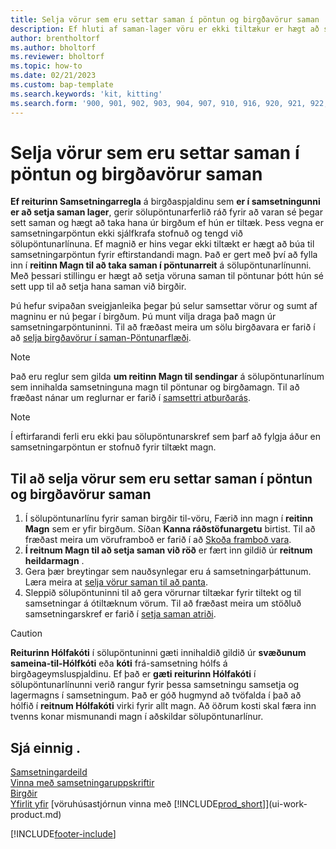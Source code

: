 ```yaml
---
title: Selja vörur sem eru settar saman í pöntun og birgðavörur saman
description: Ef hluti af saman-lager vöru er ekki tiltækur er hægt að stofna samsetningarpöntun fyrir eftirstandandi magn.
author: brentholtorf
ms.author: bholtorf
ms.reviewer: bholtorf
ms.topic: how-to
ms.date: 02/21/2023
ms.custom: bap-template
ms.search.keywords: 'kit, kitting'
ms.search.form: '900, 901, 902, 903, 904, 907, 910, 916, 920, 921, 922, 923, 940, 941, 942, 930, 931, 932, 914, 915, 905'
---
```

# Selja vörur sem eru settar saman í pöntun og birgðavörur saman

 **Ef reiturinn Samsetningarregla**  á birgðaspjaldinu sem  **er í samsetningunni er að setja saman lager**, gerir sölupöntunarferlið ráð fyrir að varan sé þegar sett saman og hægt að taka hana úr birgðum ef hún er tiltæk. Þess vegna er samsetningarpöntun ekki sjálfkrafa stofnuð og tengd við sölupöntunarlínuna. Ef magnið er hins vegar ekki tiltækt er hægt að búa til samsetningarpöntun fyrir eftirstandandi magn. Það er gert með því að fylla inn í  **reitinn Magn til að taka saman í pöntunarreit**  á sölupöntunarlínunni. Með þessari stillingu er hægt að setja vöruna saman til pöntunar þótt hún sé sett upp til að setja hana saman við birgðir.  

Þú hefur svipaðan sveigjanleika þegar þú selur samsettar vörur og sumt af magninu er nú þegar í birgðum. Þú munt vilja draga það magn úr samsetningarpöntuninni. Til að fræðast meira um sölu birgðavara er farið í að  [selja birgðavörur í saman-Pöntunarflæði](assembly-how-to-sell-inventory-items-in-assemble-to-order-flows.md).  

> [!NOTE]  
> Það eru reglur sem gilda  **um reitinn Magn til sendingar**  á sölupöntunarlínum sem innihalda samsetninguna magn til pöntunar og birgðamagn. Til að fræðast nánar um reglurnar er farið í  [samsettri atburðarás](assembly-assemble-to-order-or-assemble-to-stock.md#combination-scenarios).  

> [!NOTE]  
> Í eftirfarandi ferli eru ekki þau sölupöntunarskref sem þarf að fylgja áður en samsetningarpöntun er stofnuð fyrir tiltækt magn.

## Til að selja vörur sem eru settar saman í pöntun og birgðavörur saman

1. Í sölupöntunarlínu fyrir saman birgðir til-vöru, Færið inn magn í  **reitinn Magn**  sem er yfir birgðum. Síðan **Kanna ráðstöfunargetu** birtist. Til að fræðast meira um vöruframboð er farið í að  [Skoða framboð vara](inventory-how-availability-overview.md).
2.  **Í reitnum Magn til að setja saman við röð**  er fært inn gildið úr  **reitnum heildarmagn** .  
3. Gera þær breytingar sem nauðsynlegar eru á samsetningarþáttunum. Læra meira at  [selja vörur saman til að panta](assembly-how-to-sell-items-assembled-to-order.md).  
4. Sleppið sölupöntuninni til að gera vörurnar tiltækar fyrir tiltekt og til samsetningar á ótiltæknum vörum. Til að fræðast meira um stöðluð samsetningarskref er farið í  [setja saman atriði](assembly-how-to-assemble-items.md).  

> [!CAUTION]  
>  **Reiturinn Hólfakóti**  í sölupöntuninni gæti innihaldið gildið úr  **svæðunum sameina-til-Hólfkóti**  eða  **kóti**  frá-samsetning hólfs á birgðageymsluspjaldinu. Ef það er  **gæti reiturinn Hólfakóti**  í sölupöntunarlínunni verið rangur fyrir þessa samsetningu samsetja og lagermagns í samsetningum. Það er góð hugmynd að tvöfalda í það að hólfið í  **reitnum Hólfakóti**  virki fyrir allt magn. Að öðrum kosti skal færa inn tvenns konar mismunandi magn í aðskildar sölupöntunarlínur.  

## Sjá einnig .

[Samsetningardeild](assembly-assemble-items.md)  
[Vinna með samsetningaruppskriftir](assembly-how-work-assembly-boms.md)  
[Birgðir](inventory-manage-inventory.md)  
[Yfirlit yfir](design-details-warehouse-management.md)
[vöruhúsastjórnun vinna með [!INCLUDE[prod_short](includes/prod_short.md)]](ui-work-product.md)


[!INCLUDE[footer-include](includes/footer-banner.md)]